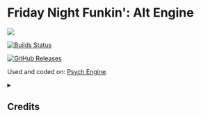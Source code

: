 # Friday Night Funkin': Alt Engine
![](https://raw.githubusercontent.com/Fearester2008/FNF-Alt-Engine/main/images/Alt-Engine.png)

[![Builds Status](https://github.com/Fearester2008/FNF-Alt-Engine/actions/workflows/WindowsMain.yml/badge.svg)](https://github.com/Fearester2008/FNF-Alt-Engine/actions/workflows/WindowsMain.yml)

[![GitHub Releases](https://img.shields.io/github/downloads/Fearester2008/FNF-Alt-Engine/total?style=plastic?color=000000)](https://github.com/Fearester2008/FNF-Alt-Engine/releases)

Used and coded on: [Psych Engine](https://gamebanana.com/mods/309789).

<details>
  <summary><h2>Credits</h2></summary>

## Alt Engine Credits:

| Avatar | Username | Involvement |
| ------ | -------- | ----------- |
| ![](https://raw.githubusercontent.com/Fearester2008/FNF-Alt-Engine/main/assets/preload/images/credits/fearester.png) | [Fearester2008](https://www.youtube.com/@fearester1282) | Main Programmer of Alt Engine.
| ![](https://raw.githubusercontent.com/Fearester2008/FNF-Alt-Engine/main/assets/preload/images/credits/stefan.png) | [Stefan2008](https://www.youtube.com/channel/UC9Nwf21GbaEm_h0Ka9gxZjQ) | Second Programmer and Helper of Alt Engine.
| ![](https://raw.githubusercontent.com/Fearester2008/FNF-Alt-Engine/main/assets/preload/images/credits/rom4chek.png) | [Rom4chek](https://youtube.com/@Rom4chek) | Third Programmer and Helper of Alt Engine.
| ![](https://raw.githubusercontent.com/Fearester2008/FNF-Alt-Engine/main/assets/preload/images/credits/joalor64.png) | [Joalor64](https://github.com/Joalor64GH) | Fourth Programmer and Helper of Alt Engine.
| ![](https://raw.githubusercontent.com/Fearester2008/FNF-Alt-Engine/main/assets/preload/images/credits/leer.png) | [TheLeerName](https://github.com/TheLeerName) | Fifth Programmer and Helper of Alt Engine.
| ![](https://raw.githubusercontent.com/Fearester2008/FNF-Alt-Engine/main/assets/preload/images/credits/daniel.png) | [Daniel](https://youtube.com/@0_Daniel_0) | Composer of Alt Engine.

## Psych Engine Credits:
| Avatar | Username | Involvement |
| ------ | -------- | ----------- |
| ![](https://raw.githubusercontent.com/Fearester2008/FNF-Alt-Engine/main/assets/preload/images/credits/shadowmario.png) | [Shadow Mario](https://twitter.com/Shadow_Mario_) | Main Psych Engine Programmer.
| ![](https://raw.githubusercontent.com/Fearester2008/FNF-Alt-Engine/main/assets/preload/images/credits/river.png) | [RiverOaken](https://twitter.com/RiverOaken) | Main Artist of Psych Engine.

## Former Engine members:
| Avatar | Username | Involvement |
| ------ | -------- | ----------- |
| ![](https://raw.githubusercontent.com/Fearester2008/FNF-Alt-Engine/main/assets/preload/images/credits/bb.png) | [bb-panzu](https://twitter.com/bbsub3) | Ex-Programmer of Psych Engine.

## Engine Contributors:
| Avatar | Username | Involvement |
| ------ | -------- | ----------- |
| ![](https://raw.githubusercontent.com/Fearester2008/FNF-Alt-Engine/main/assets/preload/images/credits/flicky.png) | [iFlicky](https://twitter.com/flicky_i) | Composer of Psync and Tea Time. Made the Dialogue Sounds.
| ![](https://raw.githubusercontent.com/Fearester2008/FNF-Alt-Engine/main/assets/preload/images/credits/mastereric.png) | [EliteMasterEric](https://twitter.com/EliteMasterEric) | Runtime Shaders support.
| ![](https://raw.githubusercontent.com/Fearester2008/FNF-Alt-Engine/main/assets/preload/images/credits/proxy.png) | [PolybiusProxy](https://twitter.com/polybiusproxy) | .MP4 Video Loader Library (hxCodec).
| ![](https://raw.githubusercontent.com/Fearester2008/FNF-Alt-Engine/main/assets/preload/images/credits/sqirra.png) | [SqirraRNG](https://twitter.com/gedehari) | Crash Handler and Base code for Chart Editor's Waveform.
| ![](https://raw.githubusercontent.com/Fearester2008/FNF-Alt-Engine/main/assets/preload/images/credits/kade.png) | [Kade Dev](https://twitter.com/kade0912) | Fixed some cool stuff on Chart Editor and other PRs.
| ![](https://raw.githubusercontent.com/Fearester2008/FNF-Alt-Engine/main/assets/preload/images/credits/keoiki.png) | [Keoiki](https://twitter.com/Keoiki_) | Note Splash Animations.
| ![](https://raw.githubusercontent.com/Fearester2008/FNF-Alt-Engine/main/assets/preload/images/credits/nebula.png) | [Nebula the Zorua](https://twitter.com/Nebula_Zorua) | LUA JIT Fork and some Lua reworks.
| ![](https://raw.githubusercontent.com/Fearester2008/FNF-Alt-Engine/main/assets/preload/images/credits/smokey.png) | [Smokey](https://twitter.com/Smokey_5_) | Sprite Atlas Support.
</details>

